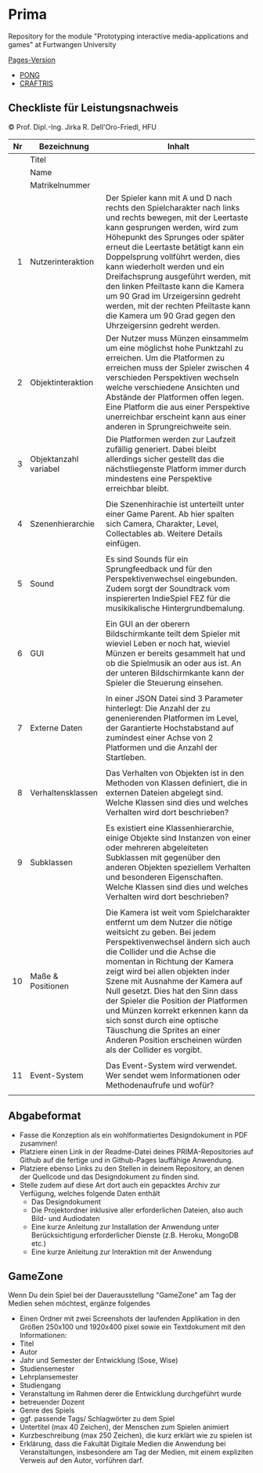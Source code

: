 # Prima
Repository for the module "Prototyping interactive media-applications and games" at Furtwangen University

[Pages-Version](https://jirkadelloro.github.io/Prima/)

- [PONG](https://jirkadelloro.github.io/Prima/L06_PongFinal/Main.html)
- [CRAFTRIS](https://jirkadelloro.github.io/Prima/L13_Craftris)


## Checkliste für Leistungsnachweis
© Prof. Dipl.-Ing. Jirka R. Dell'Oro-Friedl, HFU

| Nr | Bezeichnung           | Inhalt                                                                                                                                                                                                                                                                         |
|---:|-----------------------|--------------------------------------------------------------------------------------------------------------------------------------------------------------------------------------------------------------------------------------------------------------------------------|
|    | Titel                 |
|    | Name                  |
|    | Matrikelnummer        |
|  1 | Nutzerinteraktion     | Der Spieler kann mit A und D nach rechts den Spielcharakter nach links und rechts bewegen, mit der Leertaste kann gesprungen werden, wird zum Höhepunkt des Sprunges oder später erneut die Leertaste betätigt kann ein Doppelsprung vollführt werden, dies kann wiederholt werden und ein Dreifachsprung ausgeführt werden, mit den linken Pfeiltaste kann die Kamera um 90 Grad im Urzeigersinn gedreht werden, mit der rechten Pfeiltaste kann die Kamera um 90 Grad gegen den Uhrzeigersinn gedreht werden. |
|  2 | Objektinteraktion     | Der Nutzer muss Münzen einsammelm um eine möglichst hohe Punktzahl zu erreichen. Um die Platformen zu erreichen muss der Spieler zwischen 4 verschieden Perspektiven wechseln welche verschiedene Ansichten und Abstände der Platformen offen legen. Eine Platform die aus einer Perspektive unerreichbar erscheint kann aus einer anderen in Sprungreichweite sein.       |
|  3 | Objektanzahl variabel | Die Platformen werden zur Laufzeit zufällig generiert. Dabei bleibt allerdings sicher gestellt das die nächstliegenste Platform immer durch mindestens eine Perspektive erreichbar bleibt. 
                             |
|  4 | Szenenhierarchie      | Die Szenenhirachie ist unterteilt unter einer Game Parent. Ab hier spalten sich Camera, Charakter, Level, Collectables ab. Weitere Details einfügen. 
                             |
|  5 | Sound                 | Es sind Sounds für ein Sprungfeedback und für den Perspektivenwechsel eingebunden. Zudem sorgt der Soundtrack vom inspiererten IndieSpiel FEZ für die musikikalische Hintergrundbemalung. 
                             |
|  6 | GUI                   | Ein GUI an der oberern Bildschirmkante teilt dem Spieler mit wieviel Leben er noch hat, wieviel Münzen er bereits gesammelt hat und ob die Spielmusik an oder aus ist. An der unteren Bildschirmkante kann der Spieler die Steuerung einsehen.  
                             |
|  7 | Externe Daten         | In einer JSON Datei sind 3 Parameter hinterlegt: Die Anzahl der zu genenierenden Platformen im Level, der Garantierte Hochstabstand auf zumindest einer Achse von 2 Platformen und die Anzahl der Startleben. 
                             |
|  8 | Verhaltensklassen     | Das Verhalten von Objekten ist in den Methoden von Klassen definiert, die in externen Dateien abgelegt sind. Welche Klassen sind dies und welches Verhalten wird dort beschrieben? 
                             |
|  9 | Subklassen            | Es existiert eine Klassenhierarchie, einige Objekte sind Instanzen von einer oder mehreren abgeleiteten Subklassen mit gegenüber den anderen Objekten speziellem Verhalten und besonderen Eigenschaften. Welche Klassen sind dies und welches Verhalten wird dort beschrieben? 
                             |
| 10 | Maße & Positionen     | Die Kamera ist weit vom Spielcharakter entfernt um dem Nutzer die nötige weitsicht zu geben. Bei jedem Perspektivenwechsel ändern sich auch die Collider und die Achse die momentan in Richtung der Kamera zeigt wird bei allen objekten inder Szene mit Ausnahme der Kamera auf Null gesetzt. Dies hat den Sinn dass der Spieler die Position der Platformen und Münzen korrekt erkennen kann da sich sonst durch eine optische Täuschung die Sprites an einer Anderen Position erscheinen würden als der Collider es vorgibt. 
                             |
| 11 | Event-System          | Das Event-System wird verwendet. Wer sendet wem Informationen oder Methodenaufrufe und wofür? 
                             |

## Abgabeformat
* Fasse die Konzeption als ein wohlformatiertes Designdokument in PDF zusammen!
* Platziere einen Link in der Readme-Datei deines PRIMA-Repositories auf Github auf die fertige und in Github-Pages lauffähige Anwendung.
* Platziere ebenso Links zu den Stellen in deinem Repository, an denen der Quellcode und das Designdokument zu finden sind.
* Stelle zudem auf diese Art dort auch ein gepacktes Archiv zur Verfügung, welches folgende Daten enthält
  * Das Designdokument 
  * Die Projektordner inklusive aller erforderlichen Dateien, also auch Bild- und Audiodaten
  * Eine kurze Anleitung zur Installation der Anwendung unter Berücksichtigung erforderlicher Dienste (z.B. Heroku, MongoDB etc.) 
  * Eine kurze Anleitung zur Interaktion mit der Anwendung

## GameZone
Wenn Du dein Spiel bei der Dauerausstellung "GameZone" am Tag der Medien sehen möchtest, ergänze folgendes  
* Einen Ordner mit zwei Screenshots der laufenden Applikation in den Größen 250x100 und 1920x400 pixel sowie ein Textdokument mit den Informationen:
* Titel
* Autor
* Jahr und Semester der Entwicklung (Sose, Wise)
* Studiensemester
* Lehrplansemester
* Studiengang
* Veranstaltung im Rahmen derer die Entwicklung durchgeführt wurde
* betreuender Dozent
* Genre des Spiels
* ggf. passende Tags/ Schlagwörter zu dem Spiel
* Untertitel (max 40 Zeichen), der Menschen zum Spielen animiert
* Kurzbeschreibung (max 250 Zeichen), die kurz erklärt wie zu spielen ist
* Erklärung, dass die Fakultät Digitale Medien die Anwendung bei Veranstaltungen, insbesondere am Tag der Medien, mit einem expliziten Verweis auf den Autor, vorführen darf.
